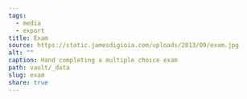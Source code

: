 ```yaml
---
tags:
  - media
  - export
title: Exam
source: https://static.jamesdigioia.com/uploads/2013/09/exam.jpg
alt: ""
caption: Hand completing a multiple choice exam
path: vault/_data
slug: exam
share: true
---
```

